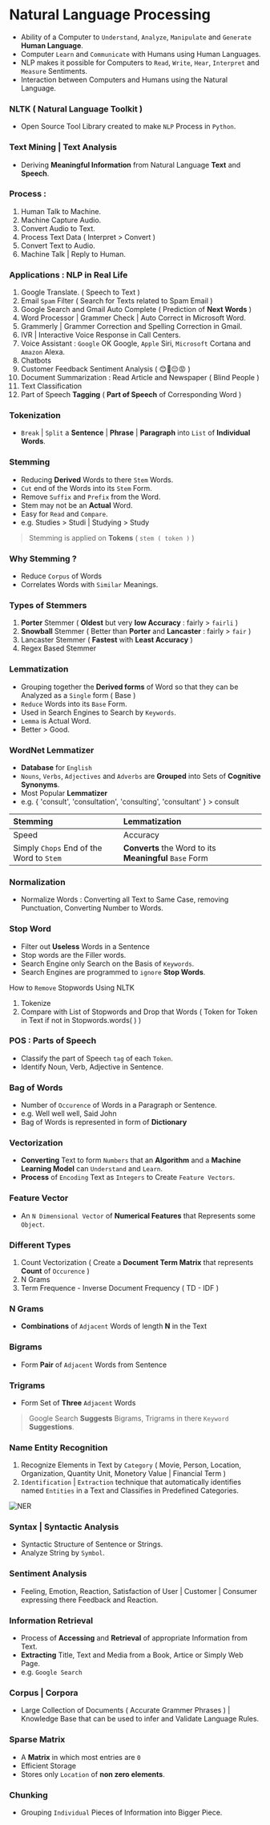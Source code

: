 # Natural Language Processing

- Ability of a Computer to `Understand`, `Analyze`, `Manipulate` and `Generate` **Human Language**.
- Computer `Learn` and `Communicate` with Humans using Human Languages.
- NLP makes it possible for Computers to `Read`, `Write`, `Hear`, `Interpret` and `Measure` Sentiments. 
- Interaction between Computers and Humans using the Natural Language.

### NLTK ( Natural Language Toolkit ) 
- Open Source Tool Library created to make `NLP` Process in `Python`.

### Text Mining | Text Analysis 
- Deriving **Meaningful Information** from Natural Language **Text** and **Speech**.

### Process :

1. Human Talk to Machine.
2. Machine Capture Audio.
3. Convert Audio to Text.
4. Process Text Data ( Interpret > Convert )
5. Convert Text to Audio.
6. Machine Talk | Reply to Human.

### Applications : NLP in Real Life

1. Google Translate. ( Speech to Text )
2. Email `Spam` Filter ( Search for Texts related to Spam Email )
3. Google Search and Gmail Auto Complete ( Prediction of **Next Words** ) 
4. Word Processor | Grammer Check | Auto Correct in Microsoft Word. 
5. Grammerly | Grammer Correction and Spelling Correction in Gmail.
6. IVR | Interactive Voice Response in Call Centers.
7. Voice Assistant : `Google` OK Google, `Apple` Siri, `Microsoft` Cortana and `Amazon` Alexa.
8. Chatbots
9. Customer Feedback Sentiment Analysis ( 😊🙂😔😡 )
10. Document Summarization : Read Article and Newspaper ( Blind People )
11. Text Classification
12. Part of Speech **Tagging** ( **Part of Speech** of Corresponding Word )

### Tokenization
- `Break` | `Split` a **Sentence** | **Phrase** | **Paragraph** into `List` of **Individual Words**.

### Stemming 
- Reducing **Derived** Words to there `Stem` Words.
- `Cut` end of the Words into its `Stem` Form.
- Remove `Suffix` and `Prefix` from the Word.
- Stem may not be an **Actual** Word.
- Easy for `Read` and `Compare`.
- e.g. Studies > Studi | Studying > Study

> Stemming is applied on **Tokens** ( `stem ( token )` ) 

### Why Stemming ?
- Reduce `Corpus` of Words
- Correlates Words with `Similar` Meanings.

### Types of Stemmers
1. **Porter** Stemmer ( **Oldest** but very **low Accuracy** : fairly > `fairli` )
2. **Snowball** Stemmer ( Better than **Porter** and **Lancaster** : fairly > `fair` )
3. Lancaster Stemmer ( **Fastest** with **Least Accuracy** )
4. Regex Based Stemmer

### Lemmatization
- Grouping together the **Derived forms** of Word so that they can be Analyzed as a `Single` form ( Base )
- `Reduce` Words into its `Base` Form.
- Used in Search Engines to Search by `Keywords`.
- `Lemma` is Actual Word.
- Better > Good.

### WordNet Lemmatizer
- **Database** for `English`
- `Nouns`, `Verbs`, `Adjectives` and `Adverbs` are **Grouped** into Sets of **Cognitive Synonyms**. 
- Most Popular **Lemmatizer**
- e.g. { 'consult', 'consultation', 'consulting', 'consultant' } > consult

Stemming | Lemmatization
:--- | :---
Speed | Accuracy
Simply `Chops` End of the Word to `Stem` | **Converts** the Word to its **Meaningful** `Base` Form

### Normalization
- Normalize Words : Converting all Text to Same Case, removing Punctuation, Converting Number to Words.

### Stop Word
- Filter out **Useless** Words in a Sentence
- Stop words are the Filler words.
- Search Engine only Search on the Basis of `Keywords`.
- Search Engines are programmed to `ignore` **Stop Words**.

How to `Remove` Stopwords
Using NLTK
1. Tokenize 
2. Compare with List of Stopwords and Drop that Words ( Token for Token in Text if not in Stopwords.words( ) ) 

### POS : Parts of Speech
- Classify the part of Speech `tag` of each `Token`.
- Identify Noun, Verb, Adjective in Sentence.

### Bag of Words
- Number of `Occurence` of Words in a Paragraph or Sentence.
- e.g. Well well well, Said John
- Bag of Words is represented in form of **Dictionary** 

### Vectorization
- **Converting** Text to form `Numbers` that an **Algorithm** and a **Machine Learning Model** can `Understand` and `Learn`.
- **Process** of `Encoding` Text as `Integers` to Create `Feature Vectors`.

### Feature Vector
- An `N Dimensional Vector` of **Numerical Features** that Represents some `Object`.

### Different Types
1. Count Vectorization ( Create a **Document Term Matrix**   that represents **Count** of `Occurence` )
2. N Grams
3. Term Frequence - Inverse Document Frequency ( TD - IDF ) 

### N Grams
- **Combinations** of `Adjacent` Words of length **N** in the Text

### Bigrams
- Form **Pair** of `Adjacent` Words from Sentence

### Trigrams
- Form Set of **Three** `Adjacent` Words

> Google Search **Suggests** Bigrams, Trigrams in there `Keyword` **Suggestions**.  

### Name Entity Recognition
1. Recognize Elements in Text by `Category` ( Movie, Person, Location, Organization, Quantity Unit, Monetory Value | Financial Term )
2. `Identification` | `Extraction` technique that automatically identifies named `Entities` in a Text and Classifies in Predefined Categories.

![NER](Image/NER.png)

### Syntax | Syntactic Analysis
- Syntactic Structure of Sentence or Strings.
- Analyze String by `Symbol`. 

### Sentiment Analysis
- Feeling, Emotion, Reaction, Satisfaction of User | Customer | Consumer expressing there Feedback and Reaction.

### Information Retrieval
- Process of **Accessing** and **Retrieval** of appropriate Information  from Text.
- **Extracting** Title, Text and Media from a Book, Artice or Simply Web Page.
- e.g. `Google Search`

### Corpus | Corpora
- Large Collection of Documents ( Accurate Grammer Phrases ) | Knowledge Base that can be used to infer and Validate Language Rules.

### Sparse Matrix
- A **Matrix** in which most entries are `0`
- Efficient Storage
- Stores only `Location` of **non zero elements**.

### Chunking
- Grouping `Individual` Pieces of Information into Bigger Piece.

